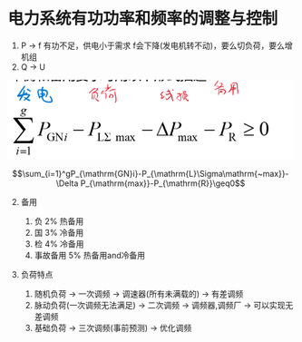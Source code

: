 # 电力系统有功功率和频率的调整与控制

1. P -> f 有功不足，供电小于需求 f会下降(发电机转不动)，要么切负荷，要么增机组
2. Q -> U

![alt text](image.png)

$$\sum_{i=1}^gP_{\mathrm{GN}i}-P_{\mathrm{L}\Sigma\mathrm{~max}}-\Delta P_{\mathrm{max}}-P_{\mathrm{R}}\geq0$$

2. 备用
   1. 负 2% 热备用
   2. 国 3% 冷备用
   3. 检 4% 冷备用
   4. 事故备用 5% 热备用and冷备用

3. 负荷特点
   1. 随机负荷 -> 一次调频 -> 调速器(所有未满载的) -> 有差调频
   2. 脉动负荷(一次调频无法满足) -> 二次调频 -> 调频器,调频厂 -> 可以实现无差调频
   3. 基础负荷 -> 三次调频(事前预测) -> 优化调频

